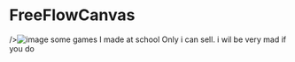 # FreeFlowCanvas
/>![image](https://github.com/grillandlangurlabs/FreeFlowCanvas/assets/161650410/4426e5bd-6f64-4891-964f-7260adfcbbd4)
some games I made at school
Only i can sell.
i wil be very mad if you do
